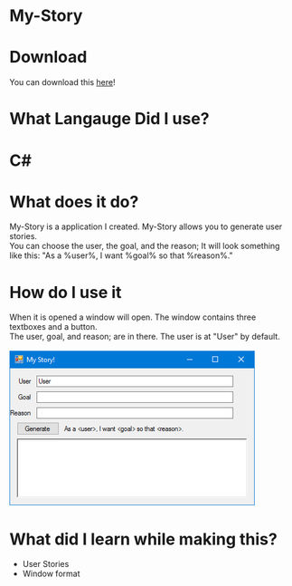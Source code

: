 # My-Story

<h1>Download</h1>
You can download this <a href="https://github.com/JusticePro/My-Story/releases">here</a>!<br>
<h1>What Langauge Did I use?</h1>
<h1>C#</h1>
<h1>What does it do?</h1>
My-Story is a application I created. My-Story allows you to generate user stories.<br>
You can choose the user, the goal, and the reason; It will look something like this: "As a %user%, I want %goal% so that %reason%."<br>
<h1>How do I use it</h1>
When it is opened a window will open. The window contains three textboxes and a button.<br>
The user, goal, and reason; are in there. The user is at "User" by default.<br>
<br>
<img src="https://raw.githubusercontent.com/JusticePro/My-Story/master/image.png"></img>
<h1>What did I learn while making this?</h1>
<ul>
<li>User Stories</li>
<li>Window format</li>
</ul>
